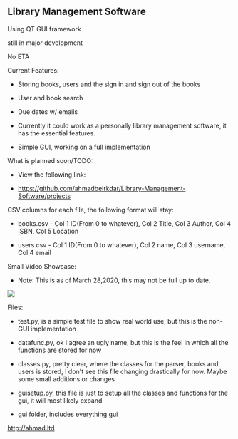
## Library Management Software

Using QT GUI framework

still in major development

No ETA

  

Current Features:

* Storing books, users and the sign in and sign out of the books

* User and book search

* Due dates w/ emails

* Currently it could work as a personally library management software, it has the essential features.

* Simple GUI, working on a full implementation 


What is planned soon/TODO:

* View the following link: 

* https://github.com/ahmadbeirkdar/Library-Management-Software/projects

CSV columns for each file, the following format will stay:

* books.csv - Col 1 ID(From 0 to whatever), Col 2 Title, Col 3 Author, Col 4 ISBN, Col 5 Location

* users.csv - Col 1 ID(From 0 to whatever), Col 2 name, Col 3 username, Col 4 email

Small Video Showcase:

* Note: This is as of March 28,2020, this may not be full up to date.

[![](http://img.youtube.com/vi/WKM4OThBwMM/0.jpg)](http://www.youtube.com/watch?v=WKM4OThBwMM "")


Files:

* test.py, is a simple test file to show real world use, but this is the non-GUI implementation

* datafunc.py, ok I agree an ugly name, but this is the feel in which all the functions are stored for now

* classes.py, pretty clear, where the classes for the parser, books and users is stored, I don't see this file changing drastically for now. Maybe some small additions or changes

* guisetup.py, this file is just to setup all the classes and functions for the gui, it will most likely expand

* gui folder, includes everything gui

http://ahmad.ltd

